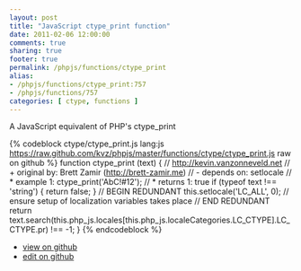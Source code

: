 ```yaml
---
layout: post
title: "JavaScript ctype_print function"
date: 2011-02-06 12:00:00
comments: true
sharing: true
footer: true
permalink: /phpjs/functions/ctype_print
alias:
- /phpjs/functions/ctype_print:757
- /phpjs/functions/757
categories: [ ctype, functions ]
---
```

A JavaScript equivalent of PHP's ctype_print
<!-- more -->
{% codeblock ctype/ctype_print.js lang:js https://raw.github.com/kvz/phpjs/master/functions/ctype/ctype_print.js raw on github %}
function ctype_print (text) {
    // http://kevin.vanzonneveld.net
    // +   original by: Brett Zamir (http://brett-zamir.me)
    // -    depends on: setlocale
    // *     example 1: ctype_print('AbC!#12');
    // *     returns 1: true
    if (typeof text !== 'string') {
        return false;
    }
    // BEGIN REDUNDANT
    this.setlocale('LC_ALL', 0); // ensure setup of localization variables takes place
    // END REDUNDANT
    return text.search(this.php_js.locales[this.php_js.localeCategories.LC_CTYPE].LC_CTYPE.pr) !== -1;
}
{% endcodeblock %}
<ul>
 <li><a href="https://github.com/kvz/phpjs/blob/master/functions/ctype/ctype_print.js">view on github</a></li>
 <li><a href="https://github.com/kvz/phpjs/edit/master/functions/ctype/ctype_print.js">edit on github</a></li>
</ul>
